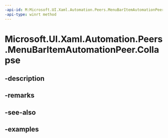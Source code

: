 ```yaml
---
-api-id: M:Microsoft.UI.Xaml.Automation.Peers.MenuBarItemAutomationPeer.Collapse
-api-type: winrt method
---
```


<!-- Method syntax.
public void MenuBarItemAutomationPeer.Collapse()
-->

# Microsoft.UI.Xaml.Automation.Peers.MenuBarItemAutomationPeer.Collapse

## -description

## -remarks

## -see-also

## -examples

